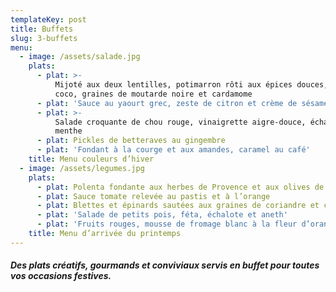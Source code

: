 ```yaml
---
templateKey: post
title: Buffets
slug: 3-buffets
menu:
  - image: /assets/salade.jpg
    plats:
      - plat: >-
          Mijoté aux deux lentilles, potimarron rôti aux épices douces, lait de
          coco, graines de moutarde noire et cardamome
      - plat: 'Sauce au yaourt grec, zeste de citron et crème de sésame'
      - plat: >-
          Salade croquante de chou rouge, vinaigrette aigre-douce, échalote et
          menthe
      - plat: Pickles de betteraves au gingembre
      - plat: 'Fondant à la courge et aux amandes, caramel au café'
    title: Menu couleurs d’hiver
  - image: /assets/legumes.jpg
    plats:
      - plat: Polenta fondante aux herbes de Provence et aux olives de Kalamata
      - plat: Sauce tomate relevée au pastis et à l’orange
      - plat: Blettes et épinards sautées aux graines de coriandre et citron confit
      - plat: 'Salade de petits pois, féta, échalote et aneth'
      - plat: 'Fruits rouges, mousse de fromage blanc à la fleur d’oranger, caramel'
    title: Menu d’arrivée du printemps
---
```

##### Des plats créatifs, gourmands et conviviaux servis en buffet pour toutes vos occasions festives.